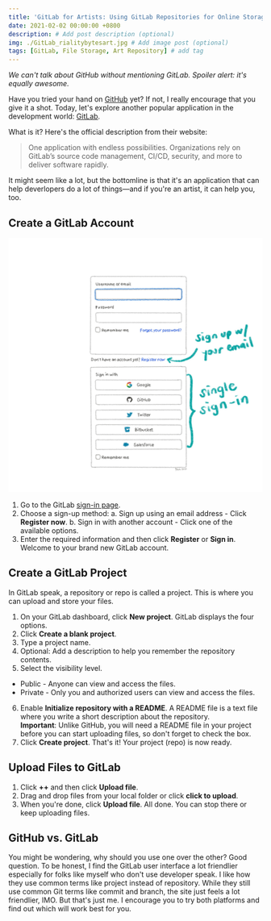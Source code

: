 ```yaml
---
title: 'GitLab for Artists: Using GitLab Repositories for Online Storage'
date: 2021-02-02 00:00:00 +0800
description: # Add post description (optional)
img: ./GitLab_rialitybytesart.jpg # Add image post (optional)
tags: [GitLab, File Storage, Art Repository] # add tag
---
```


_We can't talk about GitHub without mentioning GitLab. Spoiler alert: it's equally awesome._

Have you tried your hand on [GitHub](https://www.rialitybytes.art/works/github-for-artists-using-github-repositories-for-online-storage) yet? If not, I really encourage that you give it a shot. Today, let's explore another popular application in the development world: [GitLab](https://about.gitlab.com/).

What is it? Here's the official description from their website:
> One application with endless possibilities. Organizations rely on GitLab’s source code management, CI/CD, security, and more to deliver software rapidly.

It might seem like a lot, but the bottomline is that it's an application that can help deverlopers do a lot of things—and if you're an artist, it can help you, too.

## Create a GitLab Account

![Hand-drawn GitLab UI](./GitLab_sign-up_rialitybytesart.jpeg)

1. Go to the GitLab [sign-in page](http://gitlab.com/users/sign_in).
2. Choose a sign-up method:
	a. Sign up using an email address - Click **Register now**.
	b. Sign in with another account - Click one of the available options.
4. Enter the required information and then click **Register** or **Sign in**.
Welcome to your brand new GitLab account.

## Create a GitLab Project

In GitLab speak, a repository or repo is called a project. This is where you can upload and store your files.

1. On your GitLab dashboard, click **New project**. GitLab displays the four options.
2. Click **Create a blank project**.
3. Type a project name.
4. Optional: Add a description to help you remember the repository contents.
5. Select the visibility level.
- Public - Anyone can view and access the files.
- Private - Only you and authorized users can view and access the files.
6. Enable **Initialize repository with a README**. A README file is a text file where you write a short description about the repository.  
**Important**: Unlike GitHub, you will need a README file in your project before you can start uploading files, so don't forget to check the box.
8. Click **Create project**.
That's it! Your project (repo) is now ready.

## Upload Files to GitLab

1. Click **++** and then click **Upload file**.
2. Drag and drop files from your local folder or click **click to upload**.
3. When you're done, click **Upload file**.
All done. You can stop there or keep uploading files.

## GitHub vs. GitLab

You might be wondering, why should you use one over the other? Good question. To be honest, I find the GitLab user interface a lot friendlier especially for folks like myself who don't use developer speak. I like how they use common terms like project instead of repository. While they still use common Git terms like commit and branch, the site just feels a lot friendlier, IMO. But that's just me. I encourage you to try both platforms and find out which will work best for you.
